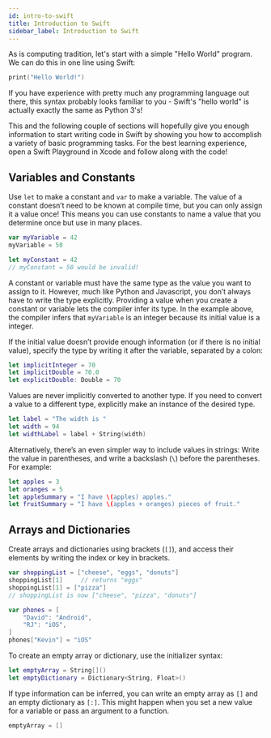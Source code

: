 ```yaml
---
id: intro-to-swift
title: Introduction to Swift
sidebar_label: Introduction to Swift
---
```


As is computing tradition, let's start with a simple "Hello World" program. We can do this in one line using Swift:

```swift
print("Hello World!")
```

If you have experience with pretty much any programming language out there, this syntax probably looks familiar to you - Swift's "hello world" is actually exactly the same as Python 3's!

This and the following couple of sections will hopefully give you enough information to start writing code in Swift by showing you how to accomplish a variety of basic programming tasks. For the best learning experience, open a Swift Playground in Xcode and follow along with the code!

## Variables and Constants

Use `let` to make a constant and `var` to make a variable. The value of a constant doesn’t need to be known at compile time, but you can only assign it a value once! This means you can use constants to name a value that you determine once but use in many places.

```swift
var myVariable = 42
myVariable = 50
```

```swift
let myConstant = 42
// myConstant = 50 would be invalid!
```

A constant or variable must have the same type as the value you want to assign to it. However, much like Python and Javascript, you don’t always have to write the type explicitly. Providing a value when you create a constant or variable lets the
compiler infer its type. In the example above, the compiler infers that `myVariable` is an integer because its initial value is a integer.

If the initial value doesn’t provide enough information (or if there is no initial value), specify the type by writing it after the variable, separated by a colon:

```swift
let implicitInteger = 70
let implicitDouble = 70.0
let explicitDouble: Double = 70
```

Values are never implicitly converted to another type. If you need to convert a value to a different type, explicitly make an instance of the desired type.

```swift
let label = "The width is "
let width = 94
let widthLabel = label + String(width)
```

Alternatively, there’s an even simpler way to include values in strings: Write the value in parentheses, and write a backslash (`\`) before the parentheses. For example:

```swift
let apples = 3
let oranges = 5
let appleSummary = "I have \(apples) apples."
let fruitSummary = "I have \(apples + oranges) pieces of fruit."
```

## Arrays and Dictionaries

Create arrays and dictionaries using brackets (`[]`), and access their elements by writing the index or key in brackets.

```swift
var shoppingList = ["cheese", "eggs", "donuts"]
shoppingList[1]		// returns "eggs"
shoppingList[1] = ["pizza"]
// shoppingList is now ["cheese", "pizza", "donuts"] 
```

```swift
var phones = [
	"David": "Android",
	"RJ": "iOS",
]
phones["Kevin"] = "iOS"
```

To create an empty array or dictionary, use the initializer syntax:

```swift
let emptyArray = String[]()
let emptyDictionary = Dictionary<String, Float>()
```

If type information can be inferred, you can write an empty array as `[]` and an empty dictionary as `[:]`. This might happen when you set a new value for a variable or pass an argument to a function.

```swift
emptyArray = []
```
